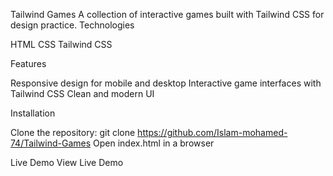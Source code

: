 Tailwind Games
A collection of interactive games built with Tailwind CSS for design practice.
Technologies

HTML
CSS
Tailwind CSS

Features

Responsive design for mobile and desktop
Interactive game interfaces with Tailwind CSS
Clean and modern UI

Installation

Clone the repository: git clone https://github.com/Islam-mohamed-74/Tailwind-Games
Open index.html in a browser

Live Demo
View Live Demo 
